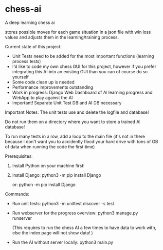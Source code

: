 # chess-ai

A deep learning chess ai

stores possible moves for each game situation in a json file with win loss values and adjusts them in the learning/training process.

Current state of this project:

- Unit Tests need to be added for the most important functions (learning process tests)
- I'd like to code my own chess GUI for this project, however if you prefer integrating this AI into an existing GUI than you can of course do so yourself
- Some code clean up is needed
- Performance improvements outstanding
- Work in progress: Django Web Dashboard of AI learning progress and WebApp to play against the AI
- Important! Separate Unit Test DB and AI DB necessary

Important Notes:
The unit tests use and delete the logfile and database!

Do not run them on a directory where you want to store a trained AI database!

To run many tests in a row, add a loop to the main file (it's not in there because I don't want you to accidently flood your hard drive with tons of GB of data when running the code the first time)

Prerequisites:

1. Install Python on your machine first!
2. Install Django: python3 -m pip install Django

   or: python -m pip install Django

Commands:

- Run unit tests: python3 -m unittest discover -s test

- Run webserver for the progress overview: python3 manage.py runserver

  (This requires to run the chess AI a few times to have data to work with, else the index page will not show data! )

- Run the AI without server locally: python3 main.py
